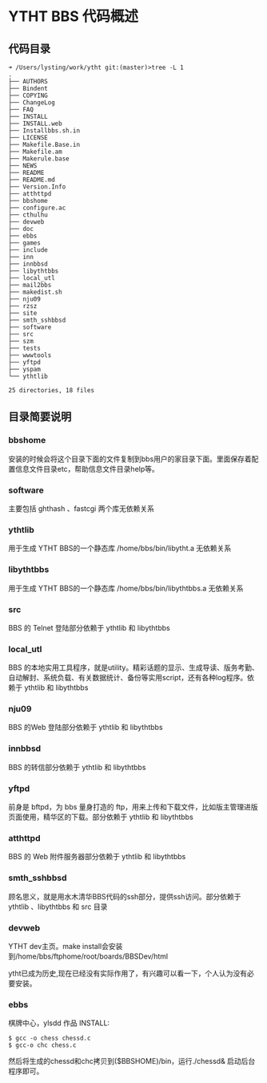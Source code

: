 # YTHT BBS 代码概述

## 代码目录

```
➜ /Users/lysting/work/ytht git:(master)>tree -L 1
.
├── AUTHORS
├── Bindent
├── COPYING
├── ChangeLog
├── FAQ
├── INSTALL
├── INSTALL.web
├── Installbbs.sh.in
├── LICENSE
├── Makefile.Base.in
├── Makefile.am
├── Makerule.base
├── NEWS
├── README
├── README.md
├── Version.Info
├── atthttpd
├── bbshome
├── configure.ac
├── cthulhu
├── devweb
├── doc
├── ebbs
├── games
├── include
├── inn
├── innbbsd
├── libythtbbs
├── local_utl
├── mail2bbs
├── makedist.sh
├── nju09
├── rzsz
├── site
├── smth_sshbbsd
├── software
├── src
├── szm
├── tests
├── wwwtools
├── yftpd
├── yspam
└── ythtlib

25 directories, 18 files
```

## 目录简要说明

### bbshome

安装的时候会将这个目录下面的文件复制到bbs用户的家目录下面。里面保存着配置信息文件目录etc，帮助信息文件目录help等。

### software

主要包括 ghthash 、fastcgi 两个库无依赖关系

### ythtlib

用于生成 YTHT BBS的一个静态库 /home/bbs/bin/libytht.a 无依赖关系

### libythtbbs

用于生成 YTHT BBS的一个静态库 /home/bbs/bin/libythtbbs.a 无依赖关系

### src

BBS 的 Telnet 登陆部分依赖于 ythtlib 和 libythtbbs

### local_utl

BBS 的本地实用工具程序，就是utility。精彩话题的显示、生成导读、版务考勤、自动解封、系统负载、有关数据统计、备份等实用script，还有各种log程序。依赖于 ythtlib 和 libythtbbs


### nju09

BBS 的Web 登陆部分依赖于 ythtlib 和 libythtbbs

### innbbsd

BBS 的转信部分依赖于 ythtlib 和 libythtbbs

### yftpd

前身是 bftpd，为 bbs 量身打造的 ftp，用来上传和下载文件，比如版主管理进版页面使用，精华区的下载。部分依赖于 ythtlib 和 libythtbbs


### atthttpd

BBS 的 Web 附件服务器部分依赖于 ythtlib 和 libythtbbs

### smth_sshbbsd

顾名思义，就是用水木清华BBS代码的ssh部分，提供ssh访问。部分依赖于 ythtlib 、libythtbbs 和 src 目录

### devweb
YTHT dev主页。make install会安装到/home/bbs/ftphome/root/boards/BBSDev/html

ytht已成为历史,现在已经没有实际作用了，有兴趣可以看一下，个人认为没有必要安装。

### ebbs
棋牌中心，ylsdd 作品
INSTALL:
```
$ gcc -o chess chessd.c
$ gcc-o chc chess.c
```
        
然后将生成的chessd和chc拷贝到($BBSHOME)/bin，运行./chessd& 启动后台程序即可。
